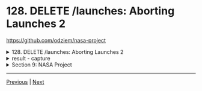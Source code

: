 # 128. DELETE /launches: Aborting Launches 2

https://github.com/odziem/nasa-project

<details>
  <summary> 128. DELETE /launches: Aborting Launches 2 </summary>

**client**

-   `client/src/hooks/request.js`
```
const API_URL = 'http://localhost:8000'

// Load planets and return as JSON.
async function httpGetPlanets() {
  const response = await fetch(`${API_URL}/planets`);
  return await response.json();
}

// Load launches, sort by flight number, and return as JSON.
async function httpGetLaunches() {
  const response = await fetch(`${API_URL}/launches`);
  const fetchedLaunches = await response.json();
  return fetchedLaunches.sort((a, b) => {
    return a.flightNumber - b.flightNumber;
  });
}

// Submit given launch data to launch system.
async function httpSubmitLaunch(launch) {
  try {
    return await fetch(`${API_URL}/launches`, {
      method: "post",
      headers: {
        "Content-Type": "application/json",
      },
      body: JSON.stringify(launch),
    });
  } catch(err) {
    return {
      ok: false,
    };
  }
}

// Delete launch with given ID.
async function httpAbortLaunch(id) {
  try {
    return await fetch(`${API_URL}/launches/${id}`, {
      method: "delete",
    });    
  } catch (err){
    console.log(err);
    return {
      ok: false,
    }
  }
}

export {
  httpGetPlanets,
  httpGetLaunches,
  httpSubmitLaunch,
  httpAbortLaunch,
};
```  

-   `client/src/hooks/useLaunches.js`
```
import { useCallback, useEffect, useState } from "react";

import {
  httpGetLaunches,
  httpSubmitLaunch,
  httpAbortLaunch,
} from './requests';

function useLaunches(onSuccessSound, onAbortSound, onFailureSound) {
  const [launches, saveLaunches] = useState([]);
  const [isPendingLaunch, setPendingLaunch] = useState(false);

  const getLaunches = useCallback(async () => {
    const fetchedLaunches = await httpGetLaunches();
    saveLaunches(fetchedLaunches);
  }, []);

  useEffect(() => {
    getLaunches();
  }, [getLaunches]);

  const submitLaunch = useCallback(async (e) => {
    e.preventDefault();
    setPendingLaunch(true);
    const data = new FormData(e.target);
    const launchDate = new Date(data.get("launch-day"));
    const mission = data.get("mission-name");
    const rocket = data.get("rocket-name");
    const target = data.get("planets-selector");
    const response = await httpSubmitLaunch({
      launchDate,
      mission,
      rocket,
      target,
    });

    const success = response.ok;
    if (success) {
      getLaunches();
      setTimeout(() => {
        setPendingLaunch(false);
        onSuccessSound();
      }, 800);
    } else {
      onFailureSound();
    }
  }, [getLaunches, onSuccessSound, onFailureSound]);

  const abortLaunch = useCallback(async (id) => {
    const response = await httpAbortLaunch(id);

    // TODO: Set success based on response.
    const success = response.ok;
    if (success) {
      getLaunches();
      onAbortSound();
    } else {
      onFailureSound();
    }
  }, [getLaunches, onAbortSound, onFailureSound]);

  return {
    launches,
    isPendingLaunch,
    submitLaunch,
    abortLaunch,
  };
}

export default useLaunches;
```  

**server**

-   `server/src/models/launches.model.js` 
```
const launches = new Map();

let latestFlightNumber = 100;

const launch = {
    flightNumber: 100,
    mission: 'Kepler Exploration X',
    rocket: 'Explorer IS1',
    launchDate: new Date('December 27, 2030'),
    target: 'Kepler-442 b',
    customer: ['ZTM', 'NASA'],
    upcoming: true,
    success: true
};

launches.set(launch.flightNumber, launch);

function existsLaunchWithId(launchId){
    return launches.has(launchId)
}

function getAllLaunches () {
    return Array.from(launches.values());
}

function addNewLaunch(launch) {
    latestFlightNumber++;
    launches.set(
        latestFlightNumber, 
        Object.assign(launch, {
            success: true,
            upcoming: true,
            customer: ['Zero to Mastery', 'NASA'],
            flightNumber: latestFlightNumber,
        })
    );
}

function abortLaunchById (launchId) {
    const aborted = launches.get(launchId);
    aborted.upcoming = false;
    aborted.sucess = false;
    return aborted;    
}

module.exports = {
    existsLaunchWithId,
    getAllLaunches,
    addNewLaunch,
    abortLaunchById,
}

```

-   `server/src/routes/launches/launches.controller.js`
```
const { 
    getAllLaunches, 
    addNewLaunch, 
    existsLaunchWithId,
    abortLaunchById,
} = require('../../models/launches.model');

function httpGetAllLaunches(req, res) {
    return res.status(200).json(getAllLaunches());
}

function httpAddNewLaunch (req, res) {
    const launch = req.body;

    if (!launch.mission || !launch.rocket || !launch.launchDate
      || !launch.target) {
        return res.status(400).json({
          error: 'Missing required launch property',
        });
      }
  
    launch.launchDate = new Date(launch.launchDate);
    if (isNaN(launch.launchDate)) {
      return res.status(400).json({
        error: 'Invalid launch date',
      });
    }

    addNewLaunch(launch);
    return res.status(201).json(launch);
}

function httpAbortLaunch (req, res) {
  const launchId = Number(req.params.id);

  if (!existsLaunchWithId(launchId)){
    return res.status(404).json({
      error: 'Lauch not found',
    });
  }

  const aborted = abortLaunchById(launchId);
  return res.status(200).json(aborted);
}

module.exports = {
    httpGetAllLaunches,
    httpAddNewLaunch,
    httpAbortLaunch,
}
```

-   `server/src/routes/launches/launches.router.js`
```
const express = require('express');
const {
    httpGetAllLaunches,
    httpAddNewLaunch,
    httpAbortLaunch,
} = require('./launches.controller');

const launchesRouter = express.Router();

launchesRouter.get('/', httpGetAllLaunches);
launchesRouter.post('/', httpAddNewLaunch);
launchesRouter.delete('/:id', httpAbortLaunch);

module.exports = launchesRouter;
```

**following unchanged **

-   `server/src/routes/planets/planets.router.js`
```
const express = require('express');

const {
    httpGetAllPlanets,
} = require('./planets.controller');

const planetsRouter = express.Router();

planetsRouter.get('/', httpGetAllPlanets);

module.exports = planetsRouter;
```

-   `server/src/app.js`
```
const path = require('path');
const express = require('express');
const cors = require('cors');
const morgan = require('morgan');

const planetsRouter = require('./routes/planets/planets.router');
const launchesRouter = require('./routes/launches/launches.router');

const app = express();

app.use(cors({
    origin: 'http://localhost:3000',
}));
app.use(morgan('combined'));

app.use(express.json());
app.use(express.static(path.join(__dirname, '..', 'public' )));

app.use('/planets', planetsRouter);
app.use('/launches', launchesRouter);
app.get('/*', (req, res) => {
    res.sendFile(path.join(__dirname, '..', 'public', 'index.html'))
})

module.exports = app;
```
</details>

<details>
  <summary> result - capture </summary>

- `run npm run deply`

- goto postman `GET http://localhost:8000/launches`

<p align="center" >
    <img src="../imags/120_GET_launches_2.png" width="90%" > 
</p> 

- postman `Post http://localhost:8000/launches`
    -   Body --> raw --> JSON
```
{
    "mission": "ZTM155",
    "rocket": "ZTM Experimental IS1",
    "target": "Kepler-186 f",
    "launchDate": "July 1, 2028"
}
```
- goto postman `GET http://localhost:8000/launches`

<p align="center" >
    <img src="../imags/128_DELETE_launches_Aborting-Launches-2.png" width="45%" > 
    <img src="../imags/128_DELETE_launches_Aborting-Launches-2_2.png" width="45%" > 
</p> 

- goto postman `DELETE http://localhost:8000/launches/100` then `GET http://localhost:8000/launches`

<p align="center" >
    <img src="../imags/128_DELETE_launches_Aborting-Launches-2_3.png" width="45%" > 
    <img src="../imags/128_DELETE_launches_Aborting-Launches-2_4.png" width="45%" > 
</p> 

- goto postman `DELETE http://localhost:8000/launches/188` 

<p align="center" >
    <img src="../imags/128_DELETE_launches_Aborting-Launches-2_5.png" width="90%" > 

- goto `http://localhost:8000/upcoming` click `x` to remove the launch
- then goto `http://localhost:8000/launch` add new launch then check `http://localhost:8000/upcoming`

<p align="center" >
    <img src="../imags/128_DELETE_launches_Aborting-Launches-2_6.png" width="45%" > 
    <img src="../imags/128_DELETE_launches_Aborting-Launches-2_7.png" width="45%" > 
    <img src="../imags/128_DELETE_launches_Aborting-Launches-2_8.png" width="45%" > 
    <img src="../imags/128_DELETE_launches_Aborting-Launches-2_9.png" width="45%" > 
</p> 

- goto `http://localhost:8000/history` 

<p align="center" >
    <img src="../imags/128_DELETE_launches_Aborting-Launches-2_10.png" width="90%" > 

</p> 

</details>  

<details>
  <summary> Section 9: NASA Project </summary>

  - [Codebase: nasa-project](../src/9_nasa-project)

</details>



---

[Previous](./127_DELETE_launches_Aborting-Launches-1.md) | [Next]()
